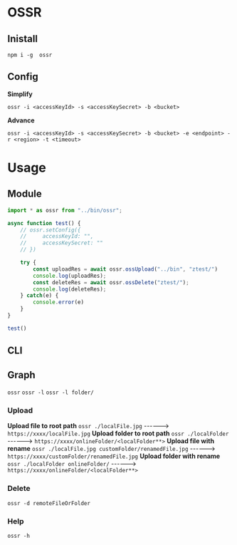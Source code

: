 # OSSR
## Inistall
`npm i -g  ossr`

## Config

**Simplify**

`ossr -i <accessKeyId> -s <accessKeySecret> -b <bucket>`

**Advance**

`ossr -i <accessKeyId> -s <accessKeySecret> -b <bucket> -e <endpoint> -r <region> -t <timeout>`

# Usage
## Module
``` js
import * as ossr from "../bin/ossr";

async function test() {
    // ossr.setConfig({
    //     accessKeyId: "",
    //     accessKeySecret: ""
    // })

    try {
        const uploadRes = await ossr.ossUpload("../bin", "ztest/")
        console.log(uploadRes);
        const deleteRes = await ossr.ossDelete("ztest/");
        console.log(deleteRes);
    } catch(e) {
        console.error(e)
    }
}

test()
```

## CLI
## Graph
`ossr`
`ossr -l`
`ossr -l folder/`

### Upload
**Upload file to root path**
`ossr ./localFile.jpg` ------> `https://xxxx/localFile.jpg`
**Upload folder to root path**
`ossr ./localFolder` ------> `https://xxxx/onlineFolder/<localFolder**>`
**Upload file with rename**
`ossr ./localFile.jpg customFolder/renamedFile.jpg` ------> `https://xxxx/customFolder/renamedFile.jpg`
**Upload folder with rename**
`ossr ./localFolder onlineFolder/` ------> `https://xxxx/onlineFolder/<localFolder**>`

### Delete
`ossr -d remoteFileOrFolder`

### Help
`ossr -h`
